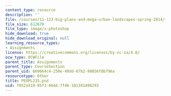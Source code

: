 ```yaml
---
content_type: resource
description: ''
file: /courses/11-123-big-plans-and-mega-urban-landscapes-spring-2014/f052a51995f306467f46101341496293_PEOPL235.psd
file_size: 612670
file_type: image/x-photoshop
hide_download: true
hide_download_original: null
learning_resource_types:
- Assignments
license: https://creativecommons.org/licenses/by-nc-sa/4.0/
ocw_type: OCWFile
parent_title: Assignments
parent_type: CourseSection
parent_uid: 689664c4-250e-49dd-67b2-90856f8b796a
resourcetype: Other
title: PEOPL235.psd
uid: f052a519-95f3-0646-7f46-101341496293
---
```

